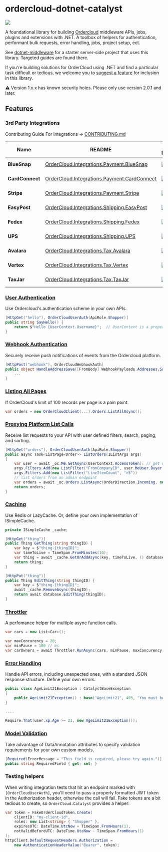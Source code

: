 # ordercloud-dotnet-catalyst

[![](https://img.shields.io/nuget/v/ordercloud-dotnet-catalyst.svg?maxAge=3600)](https://www.nuget.org/packages/ordercloud-dotnet-catalyst/)

A foundational library for building [Ordercloud](https://ordercloud.io/) middleware APIs, jobs, plugins and extensions with .NET. A toolbox of helpers for authentication, performant bulk requests, error handling, jobs, project setup, ect.    

See [dotnet-middleware](https://github.com/ordercloud-api/dotnet-middleware) for a starter server-side project that uses this library. Targeted guides are found there.

If you're building solutions for OrderCloud using .NET and find a particular task difficult or tedious, we welcome you to [suggest a feature](https://github.com/ordercloud-api/ordercloud-dotnet-catalyst/issues/new) for inclusion in this library. 

:warning: Version 1.x.x has known security holes. Please only use version 2.0.1 and later. 

## Features

### 3rd Party Integrations 

Contributing Guide For Integrations -> [CONTRIBUTING.md](./OrderCloud.Catalyst/Integrations/CONTRIBUTING.md)

| Name | README | Nuget Library | Contributed By | Interfaces |
| ------------- | ------------- | ------------- | ------------- | ------------- |
| **BlueSnap** | [OrderCloud.Integrations.Payment.BlueSnap](./OrderCloud.Integrations.Payment.BlueSnap) | [![](https://img.shields.io/nuget/v/OrderCloud.Integrations.Payment.BlueSnap.svg?maxAge=3600)](https://www.nuget.org/packages/OrderCloud.Integrations.Payment.BlueSnap) | OrderCloud Team | [`ICreditCardProcessor`](./OrderCloud.Catalyst/Integrations/Interfaces/ICreditCardProcessor.cs), [`ICreditCardSaver`](./OrderCloud.Catalyst/Integrations/Interfaces/ICreditCardSaver.cs)
| **CardConnect** | [OrderCloud.Integrations.Payment.CardConnect](./OrderCloud.Integrations.Payment.CardConnect) | [![](https://img.shields.io/nuget/v/OrderCloud.Integrations.Payment.CardConnect.svg?maxAge=3600)](https://www.nuget.org/packages/OrderCloud.Integrations.Payment.CardConnect) | OrderCloud Team | [`ICreditCardProcessor`](./OrderCloud.Catalyst/Integrations/Interfaces/ICreditCardProcessor.cs), [`ICreditCardSaver`](./OrderCloud.Catalyst/Integrations/Interfaces/ICreditCardSaver.cs)
| **Stripe** | [OrderCloud.Integrations.Payment.Stripe](./OrderCloud.Integrations.Payment.Stripe) | [![](https://img.shields.io/nuget/v/OrderCloud.Integrations.Payment.Stripe.svg?maxAge=3600)](https://www.nuget.org/packages/OrderCloud.Integrations.Payment.Stripe) | OrderCloud Team | [`ICreditCardProcessor`](./OrderCloud.Catalyst/Integrations/Interfaces/ICreditCardProcessor.cs), [`ICreditCardSaver`](./OrderCloud.Catalyst/Integrations/Interfaces/ICreditCardSaver.cs)
| **EasyPost** | [OrderCloud.Integrations.Shipping.EasyPost](./OrderCloud.Integrations.Shipping.EasyPost) | [![](https://img.shields.io/nuget/v/OrderCloud.Integrations.Shipping.EasyPost.svg?maxAge=3600)](https://www.nuget.org/packages/OrderCloud.Integrations.Shipping.EasyPost) | OrderCloud Team | [`IShippingRatesCalculator`](./OrderCloud.Catalyst/Integrations/Interfaces/IShippingRatesCalculator.cs)
| **Fedex** | [OrderCloud.Integrations.Shipping.Fedex](./OrderCloud.Integrations.Shipping.Fedex) | [![](https://img.shields.io/nuget/v/OrderCloud.Integrations.Shipping.Fedex.svg?maxAge=3600)](https://www.nuget.org/packages/OrderCloud.Integrations.Shipping.Fedex) | OrderCloud Team | [`IShippingRatesCalculator`](./OrderCloud.Catalyst/Integrations/Interfaces/IShippingRatesCalculator.cs)
| **UPS** | [OrderCloud.Integrations.Shipping.UPS](./OrderCloud.Integrations.Shipping.UPS) | [![](https://img.shields.io/nuget/v/OrderCloud.Integrations.Shipping.UPS.svg?maxAge=3600)](https://www.nuget.org/packages/OrderCloud.Integrations.Shipping.UPS) | OrderCloud Team | [`IShippingRatesCalculator`](./OrderCloud.Catalyst/Integrations/Interfaces/IShippingRatesCalculator.cs)
| **Avalara** | [OrderCloud.Integrations.Tax.Avalara](./OrderCloud.Integrations.Tax.Avalara) | [![](https://img.shields.io/nuget/v/OrderCloud.Integrations.Tax.Avalara.svg?maxAge=3600)](https://www.nuget.org/packages/OrderCloud.Integrations.Tax.Avalara) | OrderCloud Team | [`ITaxCalculator`](./OrderCloud.Catalyst/Integrations/Interfaces/ITaxCalculator.cs), [`ITaxCodeProvider`](./OrderCloud.Catalyst/Integrations/Interfaces/ITaxCodeProvider.cs)
| **Vertex** | [OrderCloud.Integrations.Tax.Vertex](./OrderCloud.Integrations.Tax.Vertex) | [![](https://img.shields.io/nuget/v/OrderCloud.Integrations.Tax.Vertex.svg?maxAge=3600)](https://www.nuget.org/packages/OrderCloud.Integrations.Tax.Vertex) | OrderCloud Team | [`ITaxCalculator`](./OrderCloud.Catalyst/Integrations/Interfaces/ITaxCalculator.cs)
| **TaxJar** | [OrderCloud.Integrations.Tax.TaxJar](./OrderCloud.Integrations.Tax.TaxJar) | [![](https://img.shields.io/nuget/v/OrderCloud.Integrations.Tax.TaxJar.svg?maxAge=3600)](https://www.nuget.org/packages/OrderCloud.Integrations.Tax.TaxJar) | OrderCloud Team | [`ITaxCalculator`](./OrderCloud.Catalyst/Integrations/Interfaces/ITaxCalculator.cs), [`ITaxCodeProvider`](./OrderCloud.Catalyst/Integrations/Interfaces/ITaxCodeProvider.cs)

### [User Authentication](https://github.com/ordercloud-api/ordercloud-dotnet-catalyst/tree/dev/OrderCloud.Catalyst/Auth/UserAuth)

Use Ordercloud's authentication scheme in your own APIs.

```c#
[HttpGet("hello"), OrderCloudUserAuth(ApiRole.Shopper)]
public string SayHello() {
    return $"Hello {UserContext.Username}";  // UserContext is a property on CatalystController
}
```

### [Webhook Authentication](https://github.com/ordercloud-api/ordercloud-dotnet-catalyst/tree/dev/OrderCloud.Catalyst/Auth/WebhookAuth)

Securely receive push notifications of events from the Ordercloud platform.

```c#
[HttpPost("webhook"), OrderCloudWebhookAuth]
public object HandleAddressSave([FromBody] WebhookPayloads.Addresses.Save<MyConfigData> payload) {
    ...
}
```

### [Listing All Pages](./OrderCloud.Catalyst/DataMovement/ListAllAsync)

If OrderCloud's limit of 100 records per page is a pain point.

```c#
var orders = new OrderCloudClient(...).Orders.ListAllAsync();
```

### [Proxying Platform List Calls](https://github.com/ordercloud-api/ordercloud-dotnet-catalyst/tree/dev/OrderCloud.Catalyst/Models/ListOptions)

Receive list requests to your API with user defined filters, search, paging, and sorting.
```c#
[HttpGet("orders"), OrderCloudUserAuth(ApiRole.Shopper)]
public async Task<ListPage<Order>> ListOrders(IListArgs args)
{
    var user = await _oc.Me.GetAsync(UserContext.AccessToken); // get user details
    args.Filters.Add(new ListFilter("FromCompanyID", user.MeUser.Buyer.ID)) // filter using the user's buyer organization ID 
    args.Filters.Add(new ListFilter("LineItemCount", ">5"))
    // list orders from an admin endpoint
    var orders = await _oc.Orders.ListAsync(OrderDirection.Incoming, null, null, null, null, args); // apply list args with an extension version of ListAsync()
    return orders;
}
```

### [Caching](https://github.com/ordercloud-api/ordercloud-dotnet-catalyst/tree/dev/OrderCloud.Catalyst/DataMovement/Caching)

Use Redis or LazyCache. Or, define your own implementation of ISimpleCache.

```c#
private ISimpleCache _cache;

[HttpGet("thing")]
public Thing GetThing(string thingID) {
    var key = $"thing-{thingID}";
    var timeToLive = TimeSpan.FromMinutes(10);
    var thing = await _cache.GetOrAddAsync(key, timeToLive, () database.GetThing(thingID));
    return thing;
}

[HttpPut("thing")]
public Thing EditThing(string thingID) {
    var key = $"thing-{thingID}";
    await _cache.RemoveAsync(thingID);
    return await database.EditThing(thingID);
}
```

### [Throttler](https://github.com/ordercloud-api/ordercloud-dotnet-catalyst/tree/dev/OrderCloud.Catalyst/DataMovement/Throttler) 

A perfomance helper for multiple async function calls.

```c# 
var cars = new List<Car>();

var maxConcurency = 20;
var minPause = 100 // ms
var carOwners = await Throttler.RunAsync(cars, minPause, maxConcurency, car => apiClient.GetCarOwner(car.ID);
```

### [Error Handling](https://github.com/ordercloud-api/ordercloud-dotnet-catalyst/tree/dev/OrderCloud.Catalyst/Errors)

Handle API errors, including unexpected ones, with a standard JSON response structure. Define your own errors.

```c#
public class AgeLimit21Exception : CatalystBaseException
{
    public AgeLimit21Exception() : base("AgeLimit21", 403, "You must be 21 years of age or older to buy this product.") { }
}

....

Require.That(user.xp.Age >= 21, new AgeLimit21Exception());
```

### [Model Validation](https://github.com/ordercloud-api/ordercloud-dotnet-catalyst/tree/dev/tests/OrderCloud.Catalyst.TestApi/Controllers/ModelValidation)

Take advantage of DataAnnotation attributes to specify validation requirements for your own custom models.

```c#
[Required(ErrorMessage = "This field is required, please try again.")]
public string RequiredField { get; set; }
```

### Testing helpers

When writing integration tests that hit an endpoint marked with `[OrderCloudUserAuth]`, you'll need to pass a properly formatted JWT token in the Authorization header, otherwise the call will fail. Fake tokens are a bit tedious to create, so `OrderCloud.Catalyst` provides a helper: 

```c#
var token = FakeOrderCloudToken.Create(
    clientID: "my-client-id", 
    roles: new List<string> { "Shopper" },
    expiresUTC: DateTime.UtcNow + TimeSpan.FromHours(1),
    notValidBeforeUTC: DateTime.UtcNow - TimeSpan.FromHours(1)
);
httpClient.DefaultRequestHeaders.Authorization =
    new AuthenticationHeaderValue("Bearer", token);
```
